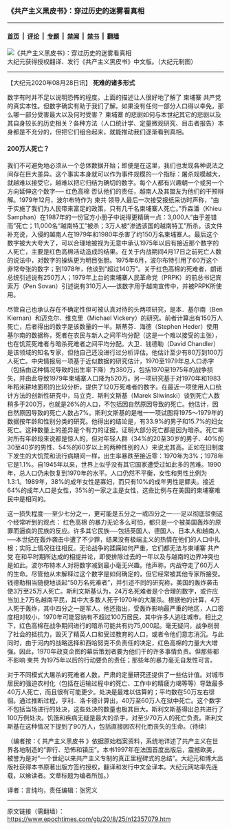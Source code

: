 ### 《共产主义黑皮书》：穿过历史的迷雾看真相

---

#### [首页](../../../..?n12357079) &nbsp;|&nbsp; [评论](../../../../../epoch-comment?n12357079) &nbsp;|&nbsp; [专题](../../../../../epoch-special?n12357079) &nbsp;|&nbsp; [禁闻](../../../../../epoch-news?n12357079) &nbsp;|&nbsp; [禁书](../../../../../books?n12357079) &nbsp;|&nbsp; [翻墙](https://github.com/gfw-breaker/nogfw/blob/master/README.md?n12357079)


<div><img alt="《共产主义黑皮书》：穿过历史的迷雾看真相" class="attachment-djy_600_400 size-djy_600_400 wp-post-image" src="https://i.epochtimes.com/assets/uploads/2017/12/dcbb5ad1ea37934a168afd29d68d142e-600x400.jpg"/>
<div class="caption">
 大纪元获得授权翻译、发行《共产主义黑皮书》中文版。（大纪元制图）
</div></div><hr/><div class="post_content" id="artbody" itemprop="articleBody">
 <!-- article content begin -->
 <p>
  【大纪元2020年08月28日讯】
  <strong>
   死难的诸多形式
  </strong>
 </p>
 <p>
  数字有时并不足以说明恐怖的程度。上面的描述让人很好地了解了
  <ok href="https://www.epochtimes.com/gb/tag/%E6%9F%AC%E5%9F%94%E5%AF%A8.html">
   柬埔寨
  </ok>
  <ok href="https://www.epochtimes.com/gb/tag/%E5%85%B1%E4%BA%A7%E5%85%9A.html">
   共产党
  </ok>
  的真实本性。但数字确实有助于我们了解。如果没有任何一部分人口得以幸免，那么哪一部分受害最大以及何时受害？
  <ok href="https://www.epochtimes.com/gb/tag/%E6%9F%AC%E5%9F%94%E5%AF%A8.html">
   柬埔寨
  </ok>
  的悲剧如何与本世纪其它的悲剧以及其自身较长的历史相关？各种方法（人口统计学、定量微观研究、目击者报告）本身都是不充分的，但把它们组合起来，就能推动我们逐渐看到真相。
 </p>
 <h4>
  200万人死亡？
 </h4>
 <p>
  我们不可避免地必须从一个总体数据开始；即便是在这里，我们也发现各种说法之间存在巨大差异。这个事实本身就可以作为事件规模的一个指标：屠杀规模越大，就越难以接受它，越难以把它归结为确切的数字。每个人都有兴趣朝一个或另一个方向延伸这个数字──
  <ok href="https://www.epochtimes.com/gb/tag/%E7%BA%A2%E8%89%B2%E9%AB%98%E6%A3%89.html">
   红色高棉
  </ok>
  否认他们的责任，越南人及其盟友为他们的干预辩解。1979年12月，波尔布特作为
  <ok href="https://www.epochtimes.com/gb/tag/%E6%9F%AC%E5%85%B1.html">
   柬共
  </ok>
  领导人最后一次接受报纸采访时声称，“由于实施了我们为人民带来富足的政策，只有几千名柬埔寨人死亡。”乔森潘（Khieu Samphan）在1987年的一份官方小册子中说得更精确一点：3,000人“由于差错而”死亡；11,000名“越南特工”被杀；3万人被“渗透该国的越南特工”所杀。该文件补充说，入侵的越南人在1979年和1980年杀害了约150万名柬埔寨人。最后这个数字被大大夸大了，可以合理地被视为无意中承认1975年以后有接近那个数字的人死亡，主要是红色高棉活动造成的结果。在关于内战期间4月17日之前死亡人数的说法中，对数字的操纵更为明目张胆。1975年6月，波尔布特引用了60万这个非常夸张的数字；到1978年，他谈到“超过140万”。关于红色高棉的死难者，朗诺总统引述说有250万人；1979年上台的柬埔寨人民革命党（PRPK）的前总书记宾索万（Pen Sovan）引述说有310万人──该数字用于越南宣传中，并被PRPK所使用。
 </p>
 <p>
  尽管自己也承认存在不确定性但可被认真对待的头两项研究，是本．基尔南（Ben Kiernan）和迈克尔．维克里（Michael Vickery）的研究。前者计算出有150万人死亡，后者得出的数字是该数量的一半。斯蒂芬．海德（Stephen Heder）使用基尔南的数据称，死者在农民与新人之间平均分配（这是一个难以接受的主张），也在饥荒死难者与暗杀死难者之间平均分配。大卫．钱德勒（David Chandler）是该领域的知名专家，但他自己还没进行过分析评估。他估计至少有80万到100万人死亡。中央情报局一项基于近似数据的研究估计，1970至1979年总人口赤字（包括由这种情况导致的出生率下降）为380万，包括1970至1975年的战争损失，并由此导致1979年柬埔寨人口降为520万。另一项研究基于对1970年和1983年稻米耕地面积的比较分析，提供了120万死难者的数字。在最近一项使用人口统计方法的创新性研究中，马立克．斯利文斯基（Marek Sliwinski）谈到死亡人数稍多于200万，也就是26%的人口，不包括因自然原因导致的死亡。他估计，因自然原因导致的死亡人数占7%。斯利文斯基的是唯一一项试图将1975～1979年的数据按年龄和性别分类的研究。他得出的结论是，有33.9%的男子和15.7%的妇女死亡。这种数量上的差异是个有力的证据，证明大部分死亡都是因为暗杀。死亡率对所有年龄段来说都是惊人的，但对年轻人群（34%的20至30岁的男子、40%的30至40岁的男性、54%的60岁以上的两种性别的人）来说尤其高。正如在旧制度下发生的大饥荒和流行病期间一样，出生率暴跌至接近零：1970年为3%；1978年它是1.1%。自1945年以来，世界上似乎没有其它国家遭受过如此多的苦难。1990年，总人口仍未恢复到1970年的水平。人口仍然不平衡，女性和男性比例为1.3:1。1989年，38%的成年女性是寡妇，而只有10%的成年男性是鳏夫。接近64%的成年人口是女性，35%的一家之主是女性，这些比例与在美国的柬埔寨难民中是相同的。
 </p>
 <p>
  这一损失程度──至少七分之一，更可能是五分之一或四分之一──足以彻底驳倒这个经常听到的观点：
  <ok href="https://www.epochtimes.com/gb/tag/%E7%BA%A2%E8%89%B2%E9%AB%98%E6%A3%89.html">
   红色高棉
  </ok>
  的暴力无论多么可怕，都只是一个被美国轰炸的原罪而逼疯的民族的反应。许多其它民族──包括英国人、德国人、日本人和越南人──本世纪在轰炸袭击中遭了不少罪，结果没有极端主义的热情在他们的人口中扎根；实际上情况往往相反。无论战争的蹂躏如何严重，它们都无法与柬埔寨
  <ok href="https://www.epochtimes.com/gb/tag/%E5%85%B1%E4%BA%A7%E5%85%9A.html">
   共产党
  </ok>
  在和平时期所达成的相提并论，即使排除过去的一年以及与越南的边界冲突也是如此。波尔布特本人对将数字减到最小毫无兴趣。他声称，内战夺走了60万人的生命。尽管他从未解释过这个数字是如何确定的，但它经常被其他专家所接受。钱德勒相当随便地谈起“50万名死难者”，并引述不同的研究称，美国的轰炸袭击使3万至25万人死亡。斯利文斯基认为，24万名死难者是个合理的数字，或许应当加上7万名越南平民，其中大多数人死于1970年的大屠杀。根据他的计算，4万人死于轰炸，其中四分之一是军人。他还指出，受轰炸影响最严重的地区，人口密度相对较小，1970年可能容纳有不超过100万居民，其中许多人逃往城市。相比之下，红色高棉在战争期间进行的暗杀可能共有约75,000起。毫无疑问，战争削弱了社会的抵抗力，毁灭了精英人口和受过教育的人口，或者令他们意志消沉。与此同时，由于河内的战略选择和西哈努克不负责任的决定，红色高棉的力量大大增强。因此，1970年政变企图的幕后策划者要为他们干的许多事情负责。但那些都不影响
  <ok href="https://www.epochtimes.com/gb/tag/%E6%9F%AC%E5%85%B1.html">
   柬共
  </ok>
  为1975年以后的行动要负的责任；那些年的暴力毫无自发性可言。
 </p>
 <p>
  对于不同模式大屠杀的死难者人数，严肃的定量研究还提供了一些估计值。对城市居民的强迫农村化（包括在运输过程中的死亡、工作中的精疲力竭等等）导致最多40万人死亡，而且很有可能更少。处决是最难以估算的；平均数在50万左右徘徊。通过推断过程，亨利．洛卡德计算出，40万至60万人在狱中死亡。这个数字不包括当场进行的处决，这些处决的数量也极其巨大。斯利文斯基得出总共进行了100万例处决。饥饿和疾病无疑是最大的杀手，对至少70万人的死亡负责。斯利文斯基在这种情况下提到了90万人，包括直接因农村化而丧失的生命。（待续）
 </p>
 <p>
  （编者按：《
  <ok href="https://www.epochtimes.com/gb/tag/%E5%85%B1%E4%BA%A7%E4%B8%BB%E4%B9%89%E9%BB%91%E7%9A%AE%E4%B9%A6.html">
   共产主义黑皮书
  </ok>
  》依据原始档案资料，系统地详述了共产主义在世界各地制造的“罪行、恐怖和镇压”。本书1997年在法国首度出版后，震撼欧美，被誉为是对“一个世纪以来共产主义专制的真正里程碑式的总结”。大纪元和博大出版社获得本书原著出版方签约授权，翻译和发行中文全译本。大纪元网站率先连载，以飨读者。文章标题为编者所加。）
 </p>
 <p>
  译者：言纯均，责任编辑：张宪义
 </p>
 <!-- article content end -->
 <div id="below_article_ad">
 </div>
</div>


---

原文链接（需翻墙）：https://www.epochtimes.com/gb/20/8/25/n12357079.htm